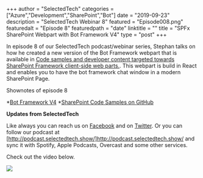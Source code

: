 +++
author = "SelectedTech"
categories = ["Azure","Development","SharePoint","Bot"]
date = "2019-09-23"
description = "SelectedTech Webinar 8"
featured = "Episode008.png"
featuredalt = "Episode 8"
featuredpath = "date"
linktitle = ""
title = "SPFx SharePoint Webpart with Bot Framework V4"
type = "post"
+++

In episode 8 of our SelectedTech podcast/webinar series, Stephan talks on how he created a new version of the Bot Framework webpart that is available in [Code samples and developer content targeted towards SharePoint Framework client-side web parts.](https://github.com/SharePoint/sp-dev-fx-webparts/tree/master/samples/react-bot-framework). This webpart is build in React and enables you to have the bot framework chat window in a modern SharePoint Page.

Shownotes of episode 8

*[Bot Framework V4](https://dev.botframework.com/)
*[SharePoint Code Samples on GitHub](https://github.com/SharePoint/sp-dev-fx-webparts)

**Updates from SelectedTech**

Like always you can reach us on [Facebook](https://www.facebook.com/SelectedTechPage/) and on [Twitter](https://twitter.com/selectedtech). Or you can follow our podcast at [http://podcast.selectedtech.show/]http://podcast.selectedtech.show/ and sync it with Spotify, Apple Podcasts, Overcast and some other services.

Check out the video below. 

<a data-fancybox href="https://youtu.be/8wVTwsDg6_A">
    <img class="card-img-top img-fluid" src="https://img.youtube.com/vi/8wVTwsDg6_A/mqdefault.jpg">
</a>


